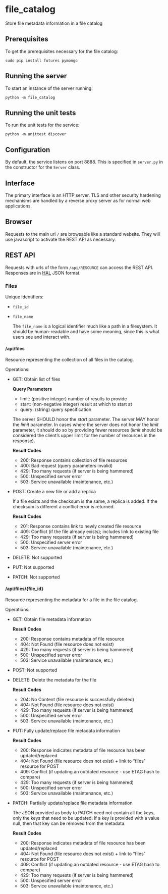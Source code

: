 # file_catalog
Store file metadata information in a file catalog

## Prerequisites
To get the prerequisites necessary for the file catalog:

    sudo pip install futures pymongo

## Running the server
To start an instance of the server running:

    python -m file_catalog

## Running the unit tests
To run the unit tests for the service:

    python -m unittest discover

## Configuration
By default, the service listens on port 8888. This is specified
in `server.py` in the constructor for the `Server` class.

## Interface

The primary interface is an HTTP server. TLS and other security
hardening mechanisms are handled by a reverse proxy server as
for normal web applications.

## Browser

Requests to the main url `/` are browsable like a standard website.
They will use javascript to activate the REST API as necessary.

## REST API

Requests with urls of the form `/api/RESOURCE` can access the
REST API. Responses are in [HAL](http://stateless.co/hal_specification.html)
JSON format.

### Files

Unique identifiers:

* `file_id`

* `file_name`

  The `file_name` is a logical identifier much like a path in a filesystem.
  It should be human-readable and have some meaning, since this is what
  users see and interact with.

#### /api/files

Resource representing the collection of all files in the catalog.

Operations:

* GET: Obtain list of files

  **Query Parameters**

  * limit: (positive integer) number of results to provide
  * start: (non-negative integer) result at which to start at
  * query: (string) query specification

  The server SHOULD honor the *start* parameter. The server MAY honor the
  *limit* parameter. In cases where the server does not honor the *limit*
  parameter, it should do so by providing fewer resources (*limit* should
  be considered the client’s upper limit for the number of resources in
  the response).

  **Result Codes**

  * 200: Response contains collection of file resources
  * 400: Bad request (query parameters invalid)
  * 429: Too many requests (if server is being hammered)
  * 500: Unspecified server error
  * 503: Service unavailable (maintenance, etc.)

* POST: Create a new file or add a replica

  If a file exists and the checksum is the same, a replica
  is added. If the checksum is different a conflict error is returned.

  **Result Codes**

  * 201: Response contains link to newly created file resource
  * 409: Conflict (if the file already exists); includes link to existing file
  * 429: Too many requests (if server is being hammered)
  * 500: Unspecified server error
  * 503: Service unavailable (maintenance, etc.)

* DELETE: Not supported

* PUT: Not supported

* PATCH: Not supported

#### /api/files/{file_id}

Resource representing the metadata for a file in the file catalog.

Operations:

* GET: Obtain file metadata information

  **Result Codes**

  * 200: Response contains metadata of file resource
  * 404: Not Found (file resource does not exist)
  * 429: Too many requests (if server is being hammered)
  * 500: Unspecified server error
  * 503: Service unavailable (maintenance, etc.)

* POST: Not supported

* DELETE: Delete the metadata for the file

  **Result Codes**

  * 204: No Content (file resource is successfully deleted)
  * 404: Not Found (file resource does not exist)
  * 429: Too many requests (if server is being hammered)
  * 500: Unspecified server error
  * 503: Service unavailable (maintenance, etc.)

* PUT: Fully update/replace file metadata information

  **Result Codes**

  * 200: Response indicates metadata of file resource has been updated/replaced
  * 404: Not Found (file resource does not exist) + link to “files” resource for POST
  * 409: Conflict (if updating an outdated resource - use ETAG hash to compare)
  * 429: Too many requests (if server is being hammered)
  * 500: Unspecified server error
  * 503: Service unavailable (maintenance, etc.)

* PATCH: Partially update/replace file metadata information

  The JSON provided as body to PATCH need not contain all the
  keys, only the keys that need to be updated. If a key is
  provided with a value null, then that key can be removed from
  the metadata.

  **Result Codes**

  * 200: Response indicates metadata of file resource has been updated/replaced
  * 404: Not Found (file resource does not exist) + link to “files” resource for POST
  * 409: Conflict (if updating an outdated resource - use ETAG hash to compare)
  * 429: Too many requests (if server is being hammered)
  * 500: Unspecified server error
  * 503: Service unavailable (maintenance, etc.)
